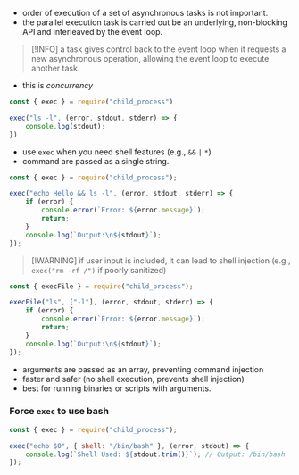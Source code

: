-  order of execution of a set of asynchronous tasks is not important.
- the parallel execution task is carried out be an underlying, non-blocking API and interleaved by the event loop.

> [!INFO] a task gives control back to the event loop when it requests a new asynchronous operation, allowing the event loop to execute another task.
- this is *concurrency*

```js
const { exec } = require("child_process")

exec("ls -l", (error, stdout, stderr) => {
	console.log(stdout);
})

```
- use `exec` when you need shell features (e.g., `&&` `|` `*`)
- command are passed as a single string.

```js
const { exec } = require("child_process");

exec("echo Hello && ls -l", (error, stdout, stderr) => {
    if (error) {
        console.error(`Error: ${error.message}`);
        return;
    }
    console.log(`Output:\n${stdout}`);
});

```

> [!WARNING] if user input is included, it can lead to shell injection (e.g., `exec("rm -rf /")` if poorly sanitized)

```js
const { execFile } = require("child_process");

execFile("ls", ["-l"], (error, stdout, stderr) => {
    if (error) {
        console.error(`Error: ${error.message}`);
        return;
    }
    console.log(`Output:\n${stdout}`);
});

```
- arguments are passed as an array, preventing command injection
- faster and safer (no shell execution, prevents shell injection)
- best for running binaries or scripts with arguments.

### Force `exec` to use bash
```js
const { exec } = require("child_process");

exec("echo $0", { shell: "/bin/bash" }, (error, stdout) => {
    console.log(`Shell Used: ${stdout.trim()}`); // Output: /bin/bash
});

```